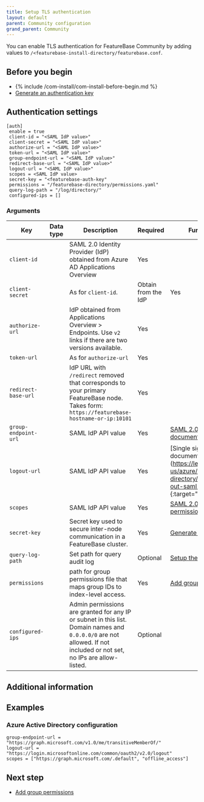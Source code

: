 ```yaml
---
title: Setup TLS authentication
layout: default
parent: Community configuration
grand_parent: Community
---
```


You can enable TLS authentication for FeatureBase Community by adding values to `/<featurebase-install-directory/featurebase.conf`.

## Before you begin

* {% include /com-install/com-install-before-begin.md %}
* [Generate an authentication key](/docs/community/com-config/com-config-auth-key)

## Authentication settings

```
[auth]
 enable = true
 client-id = "<SAML IdP value>"
 client-secret = "<SAML IdP value>"
 authorize-url = "<SAML IdP value>"
 token-url = "<SAML IdP value>"
 group-endpoint-url = "<SAML IdP value>"
 redirect-base-url = "<SAML IdP value>"
 logout-url = "<SAML IdP value>"
 scopes = <SAML IdP value>
 secret-key = "<featurebase-auth-key"
 permissions = "/featurebase-directory/permissions.yaml"
 query-log-path = "/log/directory/"
 configured-ips = []
```

### Arguments

| Key | Data type | Description | Required | Further information |
|---|---|---|---|---|
| `client-id` |   | SAML 2.0 Identity Provider (IdP) obtained from Azure AD Applications Overview | Yes |  |
| `client-secret` |  | As for `client-id`.  | Obtain from the IdP | Yes |  |
| `authorize-url` |  | IdP obtained from Applications Overview > Endpoints. Use `v2` links if there are two versions available. | Yes |  |
| `token-url` |   | As for `authorize-url` | Yes |  |
| `redirect-base-url` |  | IdP URL with `/redirect` removed that corresponds to your primary FeatureBase node. Takes form: `https://featurebase-hostname-or-ip:10101` | Yes |  |
| `group-endpoint-url` |  | SAML IdP API value | Yes | [SAML 2.0 IdP API documentation](https://learn.microsoft.com/en-us/azure/active-directory-b2c/saml-service-provider-options?pivots=b2c-user-flow){:target="_blank"} |
| `logout-url` |  | SAML IdP API value | Yes | [Single sign-out SAML protocol] documentation](https://learn.microsoft.com/en-us/azure/active-directory/develop/single-sign-out-saml-protocol){:target="_blank"} |
| `scopes` |  | SAML IdP API value | Yes | [SAML 2.0 scopes and permissions](https://learn.microsoft.com/en-us/azure/active-directory/develop/scopes-oidc){:target="_blank"} |
| `secret-key` |  | Secret key used to secure inter-node communication in a FeatureBase cluster. | Yes | [Generate an authentication key](/docs/com-config/con-config-auth-key) |
| `query-log-path` |  | Set path for query audit log | Optional | [Setup the query audit log](/docs/community/com-config/com-config-log-audit-query) |
| `permissions` |  | path for group permissions file that maps group IDs to index-level access. | Yes | [Add group permissions](/docs/community/com-config/com-config-group-permissions) |
| `configured-ips` |   | Admin permissions are granted for any IP or subnet in this list. Domain names and `0.0.0.0/0` are not allowed. If not included or not set, no IPs are allow-listed. | Optional |  |

## Additional information



## Examples

### Azure Active Directory configuration

```
group-endpoint-url = "https://graph.microsoft.com/v1.0/me/transitiveMemberOf/"
logout-url = "https://login.microsoftonline.com/common/oauth2/v2.0/logout"
scopes = ["https://graph.microsoft.com/.default", "offline_access"]
```

## Next step

* [Add group permissions](/docs/community/com-config/com-config-group-permissions)
